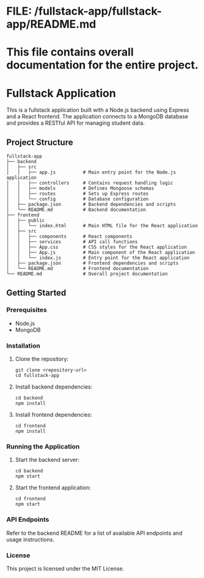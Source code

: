 # FILE: /fullstack-app/fullstack-app/README.md
# This file contains overall documentation for the entire project.

# Fullstack Application

This is a fullstack application built with a Node.js backend using Express and a React frontend. The application connects to a MongoDB database and provides a RESTful API for managing student data.

## Project Structure

```
fullstack-app
├── backend
│   ├── src
│   │   ├── app.js          # Main entry point for the Node.js application
│   │   ├── controllers     # Contains request handling logic
│   │   ├── models          # Defines Mongoose schemas
│   │   ├── routes          # Sets up Express routes
│   │   └── config          # Database configuration
│   ├── package.json        # Backend dependencies and scripts
│   └── README.md           # Backend documentation
├── frontend
│   ├── public
│   │   └── index.html      # Main HTML file for the React application
│   ├── src
│   │   ├── components      # React components
│   │   ├── services        # API call functions
│   │   ├── App.css         # CSS styles for the React application
│   │   ├── App.js          # Main component of the React application
│   │   └── index.js        # Entry point for the React application
│   ├── package.json        # Frontend dependencies and scripts
│   └── README.md           # Frontend documentation
└── README.md               # Overall project documentation
```

## Getting Started

### Prerequisites

- Node.js
- MongoDB

### Installation

1. Clone the repository:
   ```
   git clone <repository-url>
   cd fullstack-app
   ```

2. Install backend dependencies:
   ```
   cd backend
   npm install
   ```

3. Install frontend dependencies:
   ```
   cd frontend
   npm install
   ```

### Running the Application

1. Start the backend server:
   ```
   cd backend
   npm start
   ```

2. Start the frontend application:
   ```
   cd frontend
   npm start
   ```

### API Endpoints

Refer to the backend README for a list of available API endpoints and usage instructions.

### License

This project is licensed under the MIT License.